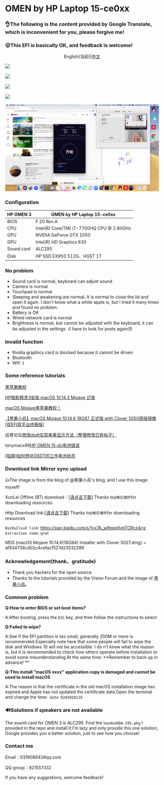 # OMEN by HP Laptop 15-ce0xx

### **👌The following is the content provided by Google Translate, which is inconvenient for you, please forgive me!**

### 😜This EFI is basically OK, and feedback is welcome!

<p><center>English(当前)|<a href="https://github.com/besscroft/HP-OMEN-3-Hackintosh/blob/master/zh_CN_README.md">中文</a></center></p>

[![](https://img.shields.io/badge/License-GPL--3.0-brightgreen.svg)](https://github.com/bessyjl/HP-OMEN-3-Hackintosh/blob/master/LICENSE)

[![](https://img.shields.io/badge/platform-markdown-blue.svg)](https://shields.io/category/chat)

[![](https://img.shields.io/badge/%E5%8D%9A%E5%AE%A2-%E6%AC%A2%E8%BF%8E%E8%AE%BF%E9%97%AE-orange.svg)](https://.52bess.com/)

[![](https://img.shields.io/badge/%E5%BE%AE%E4%BF%A1%E5%85%AC%E4%BC%97%E5%8F%B7-%E7%88%AA%E5%93%87%E6%B4%BE%E7%94%9F-lightgrey.svg)]()

![](images/img01.jpg)

### Configuration

| HP OMEN 3  | OMEN by HP Laptop 15-ce0xx                |
| ---------- | ----------------------------------------- |
| BIOS       | F.20 Rev.A                                |
| CPU        | Intel(R) Core(TM) i7-7700HQ CPU @ 2.80GHz |
| GPU        | NVIDIA GeForce GTX 1050                   |
| GPU        | Intel(R) HD Graphics 630                  |
| Sound card | ALC295                                    |
| Disk       | HP SSD EX950 512G、HGST 1T                |

### No problem

- Sound card is normal, keyboard can adjust sound
- Camera is normal
- Touchpad is normal
- Sleeping and awakening are normal. It is normal to close the lid and open it again. I don't know what a white apple is, but I tried it many times and found no problem.
- Battery is OK
- Wired network card is normal
- Brightness is normal, but cannot be adjusted with the keyboard, it can be adjusted in the settings（I have to look for posts again😓

### Invalid function

- Nvidia graphics card is blocked because it cannot be driven
- Bluetooth
- Wifi  :(

### Some reference tutorials

[黑苹果教程](https://hexo.52bess.com/clover.html)

[HP暗影精灵3安装 macOS 10.14.3 Mojave 记录](https://mp.weixin.qq.com/s/oPAwyR9WafBcg0N-raPWYw)

[macOS Mojave黑苹果教程！](https://mp.weixin.qq.com/s/st7feN-yHfDcvCEngvbIEw)

[【黑果小兵】macOS Mojave 10.14.6 18G87 正式版 with Clover 5050原版镜像[双EFI双平台终极版]](https://blog.daliansky.net/macOS-Mojave-10.14.6-18G87-Release-version-with-Clover-5033-original-image.html)

远景论坛[修改dsdt实现电量显示方法（整理修改已有帖子）](http://bbs.pcbeta.com/viewthread-1778499-1-1.html)

tonymacx86[HP OMEN 15-dc电池错误](https://www.tonymacx86.com/threads/solved-hp-omen-15-dc-battery-error.263814/#post-1841023)

[[指南]如何修补DSDT的工作电池状态](https://www.tonymacx86.com/threads/guide-how-to-patch-dsdt-for-working-battery-status.116102/)

### Download link Mirror sync upload

👍The image is from the blog of @黑果小兵's blog, and I use this image myself!

XunLei Offline (BT) download：[[请点击下载](https://mirrors.dtops.cc/iso/MacOS/10.14/daliansky_macos/macOS%20Mojave%2010.14.6%2818G84%29%20Installer%20with%20Clover%205027.dmg)] Thanks to`@难忘情怀`for downloading resources

Http Download link:[[请点击下载](https://mirrors.dtops.cc/iso/MacOS/daliansky_macos/)] Thanks to`@难忘情怀`for downloading resources

`BaiDuCloud link`: <https://pan.baidu.com/s/1yx7A_wlfepp6ybTCRcz4cg> `Extraction code`: `qrwt`

MD5 (macOS Mojave 10.14.6(18G84) Installer with Clover 5027.dmg) = af934738cd02c4cefacf527d23532289

### Acknowledgement(thank、gratitude)

- Thank you hackers for the open source.
- Thanks to the tutorials provided by the Vision Forum and the image of [黑果小兵](https://github.com/daliansky)。

### Common problem

**Q:How to enter BIOS or set boot items?**

A:After booting, press the `ESC` key, and then follow the instructions to select

**Q:Failed to wipe?**

A:See if the EFI partition is too small, generally 200M or more is recommended.Especially note here that some people will fail to wipe the disk and Windows 10 will not be accessible. I do n’t know what the reason is, but it is recommended to check how others operate before installation to avoid some misunderstanding.At the same time: **Remember to back up in advance! **

**Q:This install "macOS xxxx" application copy is damaged and cannot be used to install macOS**

A:The reason is that the certificate in the old macOS installation image has expired and Apple has not updated the certificate date.Open the terminal and change the time:` date 0201010116`

### 🔊Solutions if speakers are not available

The sound card for OMEN 3 is ALC295. Find the `VoodooHDA-295.pkg` I provided in the repo and install it.I'm lazy and only provide this one solution, Google provides you a better solution, just to see how you choose!

### Contact me

Email：631908942#qq.com

QQ group：821557332

If you have any suggestions, welcome feedback!